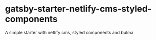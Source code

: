 # gatsby-starter-netlify-cms-styled-components
A simple starter with netlify cms, styled components and bulma
